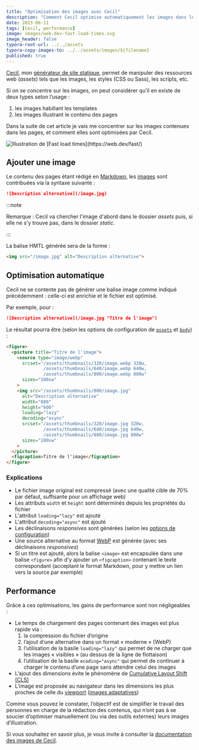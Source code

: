 ```yaml
---
title: "Optimisation des images avec Cecil"
description: "Comment Cecil optimise automatiquement les images dans les contenus écrit en Markdown et pour gains de performance."
date: 2023-06-11
tags: [Cecil, performance]
image: images/web-dev-fast-load-times.svg
image_header: false
typora-root-url: ../../assets
typora-copy-images-to: ../../assets/images/${filename}
published: true
---
```


[Cecil](/tags/cecil), mon [générateur de site statique](https://cecil.app/), permet de manipuler des ressources web (_assets_) tels que les images, les styles (CSS ou Sass), les scripts, etc.

Si on se concentre sur les images, on peut considérer qu’il en existe de deux types selon l’usage :

1. les images habillant les templates
2. les images illustrant le contenu des pages

Dans la suite de cet article je vais me concentrer sur les images contenues dans les pages, et comment elles sont optimisées par Cecil.

![](images/web-dev-fast-load-times.svg "Illustration de [Fast load times](https://web.dev/fast/)")

<!-- break -->

## Ajouter une image

Le contenu des pages étant rédigé en [Markdown](https://cecil.app/documentation/content/#markdown), les [images](https://cecil.app/documentation/content/#images) sont contribuées via la syntaxe suivante :

```markdown
![Description alternative](/image.jpg)
```

:::note

Remarque : Cecil va chercher l'image d'abord dans le dossier _assets_ puis, si elle ne s'y trouve pas, dans le dossier _static_.

:::

La balise HMTL générée sera de la forme :

```html
<img src="/image.jpg" alt="Description alternative">
```
## Optimisation automatique

Cecil ne se contente pas de générer une balise image comme indiqué précédemment : celle-ci est enrichie et le fichier est optimisé.

Par exemple, pour :

```markdown
![Description alternative](/image.jpg "Titre de l'image")
```

Le résultat pourra être (selon les options de configuration de [`assets`](https://cecil.app/documentation/configuration/#assets) et [`body`](https://cecil.app/documentation/configuration/#body)) :

```html
<figure>
  <picture title="Titre de l'image">
    <source type="image/webp"
      srcset="/assets/thumbnails/320/image.webp 320w,
              /assets/thumbnails/640/image.webp 640w,
              /assets/thumbnails/800/image.webp 800w"
      sizes="100vw"
    >
    <img src="/assets/thumbnails/800/image.jpg"
      alt="Description alternative"
      width="800"
      height="600"
      loading="lazy"
      decoding="async"
      srcset="/assets/thumbnails/320/image.jpg 320w,
              /assets/thumbnails/640/image.jpg 640w,
              /assets/thumbnails/800/image.jpg 800w"
      sizes="100vw"
    >
  </picture>
  <figcaption>Titre de l'image</figcaption>
</figure>
```

### Explications

- Le fichier image original est compressé (avec une qualité cible de 70% par défaut, suffisante pour un affichage web)
- Les attributs `width` et `height` sont déterminés depuis les propriétés du fichier
- L'attribut `loading="lazy"` est ajouté
- L'attribut `decoding="async"` est ajouté
- Les déclinaisons *responsives* sont générées (selon les [options de configuration](https://cecil.app/documentation/configuration/#assets))
- Une source alternative au format [WebP](https://developers.google.com/speed/webp) est générée (avec ses déclinaisons *responsives*)
- Si un titre est ajouté, alors la balise `<image>` est encapsulée dans une balise `<figure>` afin d'y ajouter un `<figcaption>` contenant le texte correspondant (acceptant le format Markdown, pour y mettre un lien vers la source par exemple)

## Performance

Grâce à ces optimisations, les gains de performance sont non négligeables :

- Le temps de chargement des pages contenant des images est plus rapide via :
  1. la compression du fichier d’origine
  2. l’ajout d'une alternative dans un format « moderne » (WebP)
  3. l’utilisation de la basile `loading="lazy"` qui permet de ne charger que les images « visibles » (au dessus de la ligne de flottaison)
  4. l’utilisation de la basile `ecoding="async"` qui permet de continuer à charger le contenu d’une page sans attendre celui des images
- L’ajout des dimensions évite le phénomène de [Cumulative Layout Shift (CLS)](https://web.dev/cls/)
- L’image est proposée au navigateur dans les dimensions les plus proches de celle du [viewport](https://developer.mozilla.org/docs/Glossary/Viewport) ([images adaptatives](https://developer.mozilla.org/docs/Learn/HTML/Multimedia_and_embedding/Responsive_images))

Comme vous pouvez le constater, l’objectif est de simplifier le travail des personnes en charge de la rédaction des contenus, qui n’ont pas à se soucier d’optimiser manuellement (ou via des outils externes) leurs images d’illustration.

Si vous souhaitez en savoir plus, je vous invite à consulter la [documentation des images de Cecil](https://cecil.app/documentation/content/#images).
